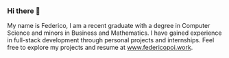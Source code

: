 ### Hi there 👋

My name is Federico, I am a recent graduate with a degree in Computer Science and minors in Business and Mathematics. I have gained experience in full-stack development through personal projects and internships. Feel free to explore my projects and resume at www.federicopoi.work.

